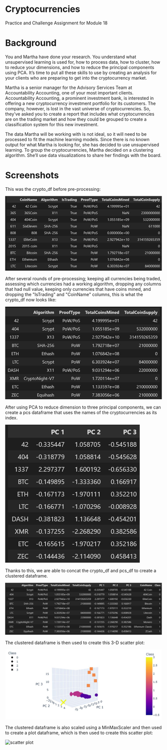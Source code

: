 # Cryptocurrencies
Practice and Challenge Assignment for Module 18

# Background
You and Martha have done your research. You understand what unsupervised learning is used for, how to process data, how to cluster, how to reduce your dimensions, and how to reduce the principal components using PCA. It’s time to put all these skills to use by creating an analysis for your clients who are preparing to get into the cryptocurrency market.

Martha is a senior manager for the Advisory Services Team at Accountability Accounting, one of your most important clients. Accountability Accounting, a prominent investment bank, is interested in offering a new cryptocurrency investment portfolio for its customers. The company, however, is lost in the vast universe of cryptocurrencies. So, they’ve asked you to create a report that includes what cryptocurrencies are on the trading market and how they could be grouped to create a classification system for this new investment.

The data Martha will be working with is not ideal, so it will need to be processed to fit the machine learning models. Since there is no known output for what Martha is looking for, she has decided to use unsupervised learning. To group the cryptocurrencies, Martha decided on a clustering algorithm. She’ll use data visualizations to share her findings with the board.

# Screenshots
This was the crypto_df before pre-processing:

![crypto_df before pre-processing](https://github.com/Itgotworse26/Cryptocurrencies/blob/main/Resources/crypto_df_Before-Processing.JPG)


After several rounds of pre-processing; keeping all currencies being traded, assessing which currencies had a working algorithm, dropping any columns that had null value, keeping only currencies that have coins mined, and dropping the "IsTrading" and "CoinName" columns, this is what the crypto_df now looks like:

![crypto_df after pre-processing](https://github.com/Itgotworse26/Cryptocurrencies/blob/main/Resources/crypto_df_After-Processing.JPG)


After using PCA to reduce dimension to three principal components, we can create a pcs dataframe that uses the names of the cryptocurrencies as its index.

![pcs dataframe](https://github.com/Itgotworse26/Cryptocurrencies/blob/main/Resources/pcs_df.JPG)


Thanks to this, we are able to concat the crypto_df and pcs_df to create a clustered dataframe. 

![clustered dataframe](https://github.com/Itgotworse26/Cryptocurrencies/blob/main/Resources/clustered_df.JPG)


The clustered dataframe is then used to create this 3-D scatter plot:

![3-D scatter plot](https://github.com/Itgotworse26/Cryptocurrencies/blob/main/Resources/3-D_Scatter_Chart.JPG)


The clustered dataframe is also scaled using a MinMaxScaler and then used to create a plot dataframe, which is then used to create this scatter plot:

![scatter plot](https://github.com/Itgotworse26/Cryptocurrencies/tree/blob/Resources/Scatter_Plot.JPG)

